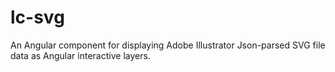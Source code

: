 # lc-svg
An Angular component for displaying Adobe Illustrator Json-parsed SVG file data as Angular interactive layers.
